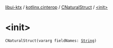 [libui-ktx](../../index.md) / [kotlinx.cinterop](../index.md) / [CNaturalStruct](index.md) / [&lt;init&gt;](./-init-.md)

# &lt;init&gt;

`CNaturalStruct(vararg fieldNames: `[`String`](https://kotlinlang.org/api/latest/jvm/stdlib/kotlin/-string/index.html)`)`